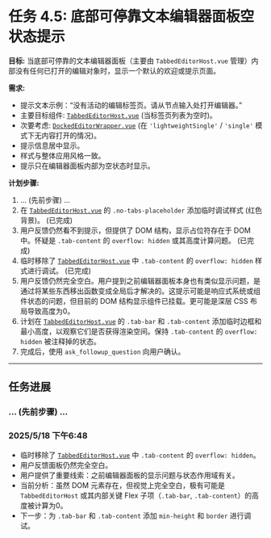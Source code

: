 # 任务 4.5: 底部可停靠文本编辑器面板空状态提示

**目标:** 当底部可停靠的文本编辑器面板（主要由 `TabbedEditorHost.vue` 管理）内部没有任何已打开的编辑对象时，显示一个默认的欢迎或提示页面。

**需求:**

*   提示文本示例：“没有活动的编辑标签页。请从节点输入处打开编辑器。”
*   主要目标组件: [`TabbedEditorHost.vue`](../apps/frontend-vueflow/src/components/common/TabbedEditorHost.vue:0) (当标签页列表为空时)。
*   次要考虑: [`DockedEditorWrapper.vue`](../apps/frontend-vueflow/src/components/graph/editor/DockedEditorWrapper.vue:0) (在 `'lightweightSingle'` / `'single'` 模式下无内容打开的情况)。
*   提示信息居中显示。
*   样式与整体应用风格一致。
*   提示只在编辑器面板内部为空状态时显示。

**计划步骤:**

1.  ... (先前步骤) ...
2.  在 [`TabbedEditorHost.vue`](../apps/frontend-vueflow/src/components/common/TabbedEditorHost.vue:0) 的 `.no-tabs-placeholder` 添加临时调试样式 (红色背景)。 (已完成)
3.  用户反馈仍然看不到提示，但提供了 DOM 结构，显示占位符存在于 DOM 中。怀疑是 `.tab-content` 的 `overflow: hidden` 或其高度计算问题。 (已完成)
4.  临时移除了 [`TabbedEditorHost.vue`](../apps/frontend-vueflow/src/components/common/TabbedEditorHost.vue:0) 中 `.tab-content` 的 `overflow: hidden` 样式进行调试。 (已完成)
5.  用户反馈仍然完全空白。用户提到之前编辑器面板本身也有类似显示问题，是通过将某些东西移出函数变成全局后才解决的。这提示可能是响应式系统或组件状态的问题，但目前的 DOM 结构显示组件已挂载。更可能是深层 CSS 布局导致高度为0。
6.  计划在 [`TabbedEditorHost.vue`](../apps/frontend-vueflow/src/components/common/TabbedEditorHost.vue:0) 的 `.tab-bar` 和 `.tab-content` 添加临时边框和最小高度，以观察它们是否获得渲染空间。保持 `.tab-content` 的 `overflow: hidden` 被注释掉的状态。
7.  完成后，使用 `ask_followup_question` 向用户确认。

---
## 任务进展

### ... (先前步骤) ...

### 2025/5/18 下午6:48

*   临时移除了 [`TabbedEditorHost.vue`](../apps/frontend-vueflow/src/components/common/TabbedEditorHost.vue:0) 中 `.tab-content` 的 `overflow: hidden`。
*   用户反馈面板仍然完全空白。
*   用户提供了重要线索：之前编辑器面板的显示问题与状态作用域有关。
*   当前分析：虽然 DOM 元素存在，但视觉上完全空白，极有可能是 `TabbedEditorHost` 或其内部关键 Flex 子项（`.tab-bar`, `.tab-content`）的高度被计算为0。
*   下一步：为 `.tab-bar` 和 `.tab-content` 添加 `min-height` 和 `border` 进行调试。
